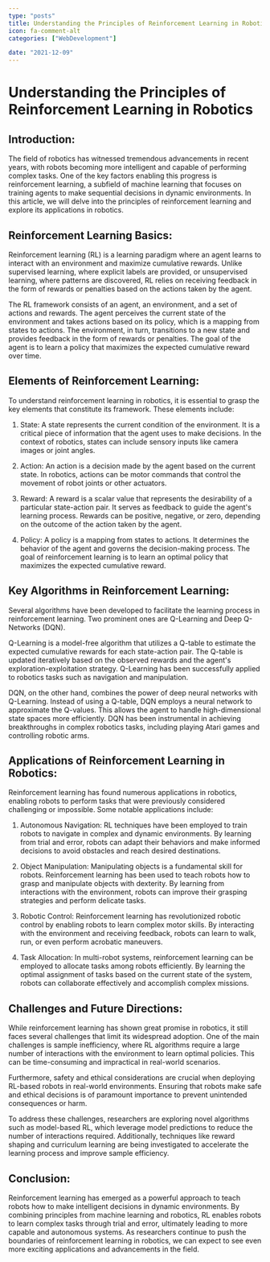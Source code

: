```yaml
---
type: "posts"
title: Understanding the Principles of Reinforcement Learning in Robotics
icon: fa-comment-alt
categories: ["WebDevelopment"]

date: "2021-12-09"
---
```




# Understanding the Principles of Reinforcement Learning in Robotics

## Introduction:

The field of robotics has witnessed tremendous advancements in recent years, with robots becoming more intelligent and capable of performing complex tasks. One of the key factors enabling this progress is reinforcement learning, a subfield of machine learning that focuses on training agents to make sequential decisions in dynamic environments. In this article, we will delve into the principles of reinforcement learning and explore its applications in robotics.

## Reinforcement Learning Basics:

Reinforcement learning (RL) is a learning paradigm where an agent learns to interact with an environment and maximize cumulative rewards. Unlike supervised learning, where explicit labels are provided, or unsupervised learning, where patterns are discovered, RL relies on receiving feedback in the form of rewards or penalties based on the actions taken by the agent.

The RL framework consists of an agent, an environment, and a set of actions and rewards. The agent perceives the current state of the environment and takes actions based on its policy, which is a mapping from states to actions. The environment, in turn, transitions to a new state and provides feedback in the form of rewards or penalties. The goal of the agent is to learn a policy that maximizes the expected cumulative reward over time.

## Elements of Reinforcement Learning:

To understand reinforcement learning in robotics, it is essential to grasp the key elements that constitute its framework. These elements include:

1. State: A state represents the current condition of the environment. It is a critical piece of information that the agent uses to make decisions. In the context of robotics, states can include sensory inputs like camera images or joint angles.

2. Action: An action is a decision made by the agent based on the current state. In robotics, actions can be motor commands that control the movement of robot joints or other actuators.

3. Reward: A reward is a scalar value that represents the desirability of a particular state-action pair. It serves as feedback to guide the agent's learning process. Rewards can be positive, negative, or zero, depending on the outcome of the action taken by the agent.

4. Policy: A policy is a mapping from states to actions. It determines the behavior of the agent and governs the decision-making process. The goal of reinforcement learning is to learn an optimal policy that maximizes the expected cumulative reward.

## Key Algorithms in Reinforcement Learning:

Several algorithms have been developed to facilitate the learning process in reinforcement learning. Two prominent ones are Q-Learning and Deep Q-Networks (DQN).

Q-Learning is a model-free algorithm that utilizes a Q-table to estimate the expected cumulative rewards for each state-action pair. The Q-table is updated iteratively based on the observed rewards and the agent's exploration-exploitation strategy. Q-Learning has been successfully applied to robotics tasks such as navigation and manipulation.

DQN, on the other hand, combines the power of deep neural networks with Q-Learning. Instead of using a Q-table, DQN employs a neural network to approximate the Q-values. This allows the agent to handle high-dimensional state spaces more efficiently. DQN has been instrumental in achieving breakthroughs in complex robotics tasks, including playing Atari games and controlling robotic arms.

## Applications of Reinforcement Learning in Robotics:

Reinforcement learning has found numerous applications in robotics, enabling robots to perform tasks that were previously considered challenging or impossible. Some notable applications include:

1. Autonomous Navigation: RL techniques have been employed to train robots to navigate in complex and dynamic environments. By learning from trial and error, robots can adapt their behaviors and make informed decisions to avoid obstacles and reach desired destinations.

2. Object Manipulation: Manipulating objects is a fundamental skill for robots. Reinforcement learning has been used to teach robots how to grasp and manipulate objects with dexterity. By learning from interactions with the environment, robots can improve their grasping strategies and perform delicate tasks.

3. Robotic Control: Reinforcement learning has revolutionized robotic control by enabling robots to learn complex motor skills. By interacting with the environment and receiving feedback, robots can learn to walk, run, or even perform acrobatic maneuvers.

4. Task Allocation: In multi-robot systems, reinforcement learning can be employed to allocate tasks among robots efficiently. By learning the optimal assignment of tasks based on the current state of the system, robots can collaborate effectively and accomplish complex missions.

## Challenges and Future Directions:

While reinforcement learning has shown great promise in robotics, it still faces several challenges that limit its widespread adoption. One of the main challenges is sample inefficiency, where RL algorithms require a large number of interactions with the environment to learn optimal policies. This can be time-consuming and impractical in real-world scenarios.

Furthermore, safety and ethical considerations are crucial when deploying RL-based robots in real-world environments. Ensuring that robots make safe and ethical decisions is of paramount importance to prevent unintended consequences or harm.

To address these challenges, researchers are exploring novel algorithms such as model-based RL, which leverage model predictions to reduce the number of interactions required. Additionally, techniques like reward shaping and curriculum learning are being investigated to accelerate the learning process and improve sample efficiency.

## Conclusion:

Reinforcement learning has emerged as a powerful approach to teach robots how to make intelligent decisions in dynamic environments. By combining principles from machine learning and robotics, RL enables robots to learn complex tasks through trial and error, ultimately leading to more capable and autonomous systems. As researchers continue to push the boundaries of reinforcement learning in robotics, we can expect to see even more exciting applications and advancements in the field.